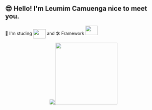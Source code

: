 ## 😎 Hello! I'm Leumim Camuenga nice to meet you.

📖 I'm studing <img align="center" height="30" width="40" src="https://cdn.jsdelivr.net/gh/devicons/devicon/icons/cplusplus/cplusplus-plain.svg" />  and 
🛠 Framework    <img algin="center" height="30" width="40" src="https://cdn.jsdelivr.net/gh/devicons/devicon/icons/qt/qt-original.svg" /> 

<p align="center">
<a href= "https://github.com/Leumim2020">
   
<img src= "https://github-readme-stats.vercel.app/api?username=Leumim2020&show_icons=true&theme=radical">
<img height="199px"src= "https://github-readme-stats.vercel.app/api/top-langs/?username=Leumim2020&theme=radical">

</a>
</p>
